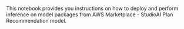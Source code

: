 This notebook provides you instructions on how to deploy and perform inference on model packages from AWS Marketplace - StudioAI Plan Recommendation model.
